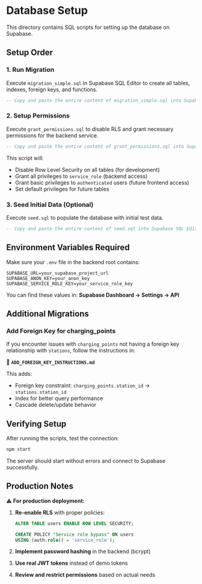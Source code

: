 # Database Setup

This directory contains SQL scripts for setting up the database on Supabase.

## Setup Order

### 1. Run Migration
Execute `migration_simple.sql` in Supabase SQL Editor to create all tables, indexes, foreign keys, and functions.

```sql
-- Copy and paste the entire content of migration_simple.sql into Supabase SQL Editor
```

### 2. Setup Permissions
Execute `grant_permissions.sql` to disable RLS and grant necessary permissions for the backend service.

```sql
-- Copy and paste the entire content of grant_permissions.sql into Supabase SQL Editor
```

This script will:
- Disable Row Level Security on all tables (for development)
- Grant all privileges to `service_role` (backend access)
- Grant basic privileges to `authenticated` users (future frontend access)
- Set default privileges for future tables

### 3. Seed Initial Data (Optional)
Execute `seed.sql` to populate the database with initial test data.

```sql
-- Copy and paste the entire content of seed.sql into Supabase SQL Editor
```

## Environment Variables Required

Make sure your `.env` file in the backend root contains:

```env
SUPABASE_URL=your_supabase_project_url
SUPABASE_ANON_KEY=your_anon_key
SUPABASE_SERVICE_ROLE_KEY=your_service_role_key
```

You can find these values in:
**Supabase Dashboard → Settings → API**

## Additional Migrations

### Add Foreign Key for charging_points
If you encounter issues with `charging_points` not having a foreign key relationship with `stations`, follow the instructions in:

📄 **`ADD_FOREIGN_KEY_INSTRUCTIONS.md`**

This adds:
- Foreign key constraint: `charging_points.station_id` → `stations.station_id`
- Index for better query performance
- Cascade delete/update behavior

## Verifying Setup

After running the scripts, test the connection:

```bash
npm start
```

The server should start without errors and connect to Supabase successfully.

## Production Notes

⚠️ **For production deployment:**

1. **Re-enable RLS** with proper policies:
   ```sql
   ALTER TABLE users ENABLE ROW LEVEL SECURITY;
   
   CREATE POLICY "Service role bypass" ON users
   USING (auth.role() = 'service_role');
   ```

2. **Implement password hashing** in the backend (bcrypt)

3. **Use real JWT tokens** instead of demo tokens

4. **Review and restrict permissions** based on actual needs
